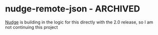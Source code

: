 # nudge-remote-json - ARCHIVED

[Nudge](https://github.com/macadmins/nudge) is building in the logic for this directly with the 2.0 release, so I am not continuing this project

